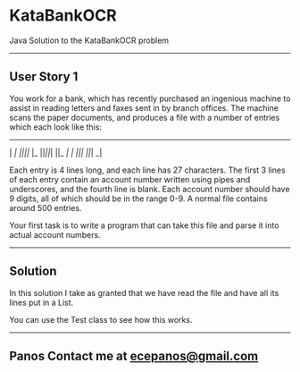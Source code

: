 # KataBankOCR
Java Solution to the KataBankOCR problem

-------------------------------------------------------------------------------
User Story 1
-------------------------------------------------------------------------------

You work for a bank, which has recently purchased an ingenious machine to
assist in reading letters and faxes sent in by branch offices. The machine
scans the paper documents, and produces a file with a number of entries which
each look like this:

  _  _     _  _  _  _  _
| _| _||_||_ |_   ||_||_|
||_  _|  | _||_|  ||_| _|

Each entry is 4 lines long, and each line has 27 characters. The first 3
lines of each entry contain an account number written using pipes and
underscores, and the fourth line is blank. Each account number should have
9 digits, all of which should be in the range 0-9. A normal file contains
around 500 entries.

Your first task is to write a program that can take this file and parse it
into actual account numbers.

-------------------------------------------------------------------------------
Solution
-------------------------------------------------------------------------------
In this solution I take as granted that we have read the file and have all its
lines put in a List<String>.

You can use the Test class to see how this works.

-------------------------------------------------------------------------------
Panos
Contact me at ecepanos@gmail.com
-------------------------------------------------------------------------------